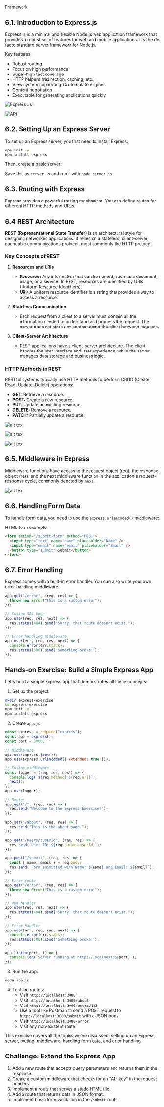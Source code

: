 Framework

## 6.1. Introduction to Express.js

Express.js is a minimal and flexible Node.js web application framework that provides a robust set of features for web and mobile applications. It's the de facto standard server framework for Node.js.

Key features:

- Robust routing
- Focus on high performance
- Super-high test coverage
- HTTP helpers (redirection, caching, etc.)
- View system supporting 14+ template engines
- Content negotiation
- Executable for generating applications quickly

![Express Js](1_express_intro/image.png)

![API ](1_express_intro/image-1.png)

## 6.2. Setting Up an Express Server

To set up an Express server, you first need to install Express:

```bash
npm init -y
npm install express
```

Then, create a basic server:

Save this as `server.js` and run it with `node server.js`.

## 6.3. Routing with Express

Express provides a powerful routing mechanism. You can define routes for different HTTP methods and URLs.

## 6.4 REST Architecture

**REST (Representational State Transfer)** is an architectural style for designing networked applications. It relies on a stateless, client-server, cacheable communications protocol, most commonly the HTTP protocol.

### Key Concepts of REST

1. **Resources and URIs**

   - **Resource:** Any information that can be named, such as a document, image, or a service. In REST, resources are identified by URIs (Uniform Resource Identifiers).
   - **URI:** A uniform resource identifier is a string that provides a way to access a resource.

2. **Stateless Communication**

   - Each request from a client to a server must contain all the information needed to understand and process the request. The server does not store any context about the client between requests.

3. **Client-Server Architecture**
   - REST applications have a client-server architecture. The client handles the user interface and user experience, while the server manages data storage and business logic.

### HTTP Methods in REST

RESTful systems typically use HTTP methods to perform CRUD (Create, Read, Update, Delete) operations:

- **GET:** Retrieve a resource.
- **POST:** Create a new resource.
- **PUT:** Update an existing resource.
- **DELETE:** Remove a resource.
- **PATCH:** Partially update a resource.

![alt text](image.png)

![alt text](image-1.png)

![alt text](image-2.png)

## 6.5. Middleware in Express

Middleware functions have access to the request object (req), the response object (res), and the next middleware function in the application's request-response cycle, commonly denoted by `next`.

![alt text](image-3.png)

## 6.6. Handling Form Data

To handle form data, you need to use the `express.urlencoded()` middleware:

HTML form example:

```html
<form action="/submit-form" method="POST">
  <input type="text" name="name" placeholder="Name" />
  <input type="email" name="email" placeholder="Email" />
  <button type="submit">Submit</button>
</form>
```

## 6.7. Error Handling

Express comes with a built-in error handler. You can also write your own error handling middleware:

```javascript
app.get("/error", (req, res) => {
  throw new Error("This is a custom error");
});

// Custom 404 page
app.use((req, res, next) => {
  res.status(404).send("Sorry, that route doesn't exist.");
});

// Error handling middleware
app.use((err, req, res, next) => {
  console.error(err.stack);
  res.status(500).send("Something broke!");
});
```

## Hands-on Exercise: Build a Simple Express App

Let's build a simple Express app that demonstrates all these concepts:

1. Set up the project:

```bash
mkdir express-exercise
cd express-exercise
npm init -y
npm install express
```

2. Create `app.js`:

```javascript
const express = require("express");
const app = express();
const port = 3000;

// Middleware
app.use(express.json());
app.use(express.urlencoded({ extended: true }));

// Custom middleware
const logger = (req, res, next) => {
  console.log(`${req.method} ${req.url}`);
  next();
};
app.use(logger);

// Routes
app.get("/", (req, res) => {
  res.send("Welcome to the Express Exercise!");
});

app.get("/about", (req, res) => {
  res.send("This is the about page.");
});

app.get("/users/:userId", (req, res) => {
  res.send(`User ID: ${req.params.userId}`);
});

app.post("/submit", (req, res) => {
  const { name, email } = req.body;
  res.send(`Form submitted with Name: ${name} and Email: ${email}`);
});

// Error route
app.get("/error", (req, res) => {
  throw new Error("This is a custom error");
});

// 404 handler
app.use((req, res, next) => {
  res.status(404).send("Sorry, that route doesn't exist.");
});

// Error handler
app.use((err, req, res, next) => {
  console.error(err.stack);
  res.status(500).send("Something broke!");
});

app.listen(port, () => {
  console.log(`Server running at http://localhost:${port}`);
});
```

3. Run the app:

```bash
node app.js
```

4. Test the routes:
   - Visit `http://localhost:3000`
   - Visit `http://localhost:3000/about`
   - Visit `http://localhost:3000/users/123`
   - Use a tool like Postman to send a POST request to `http://localhost:3000/submit` with a JSON body
   - Visit `http://localhost:3000/error`
   - Visit any non-existent route

This exercise covers all the topics we've discussed: setting up an Express server, routing, middleware, handling form data, and error handling.

## Challenge: Extend the Express App

1. Add a new route that accepts query parameters and returns them in the response.
2. Create a custom middleware that checks for an "API key" in the request headers.
3. Implement a route that serves a static HTML file.
4. Add a route that returns data in JSON format.
5. Implement basic form validation in the `/submit` route.
